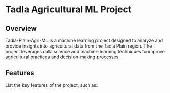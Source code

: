 # Tadla Agricultural ML Project

## Overview

Tadla-Plain-Agri-ML is a machine learning project designed to analyze and provide insights into agricultural data from the Tadla Plain region. The project leverages data science and machine learning techniques to improve agricultural practices and decision-making processes.

## Features
List the key features of the project, such as:



